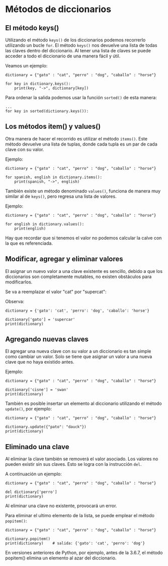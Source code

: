 # Métodos de diccionarios

## El método keys()

Utilizando el método `keys()` de los diccionarios podemos recorrerlo utilizando un bucle `for`.
El método `keys()` nos devuelve una lista de todas las claves dentro del diccionario. Al tener una lista de claves se puede acceder a todo el diccionario de una manera fácil y útil.

Veamos un ejemplo:

```
dictionary = {"gato" : "cat", "perro" : "dog", "caballo" : "horse"}

for key in dictionary.keys():
    print(key, "->", dictionary[key])
```

Para ordenar la salida podemos usar la función `sorted()` de esta manera:

```
...
for key in sorted(dictionary.keys()):
```

## Los métodos item() y values()

Otra manera de hacer el recorrido es utilizar el método `items()`. Este método devuelve una lista de tuplas, donde cada tupla es un par de cada clave con su valor.

Ejemplo:
```
dictionary = {"gato" : "cat", "perro" : "dog", "caballo" : "horse"}

for spanish, english in dictionary.items():
    print(spanish, "->", english)
```

También existe un método denominado `values()`, funciona de manera muy similar al de `keys()`, pero regresa una lista de valores.

Ejemplo:
```
dictionary = {"gato" : "cat", "perro" : "dog", "caballo" : "horse"}

for english in dictionary.values():
    print(english)
```
Hay que recordar que si tenemos el valor no podemos calcular la calve con la que es referenciada.

## Modificar, agregar y eliminar valores

El asignar un nuevo valor a una clave existente es sencillo, debido a que los diccionarios son completamente mutables, no existen obstáculos para modificarlos.

Se va a reemplazar el valor "cat" por "supercat":

Observa:
```
dictionary = {'gato': 'cat', 'perro': 'dog', 'caballo': 'horse'}

dictionary['gato'] = 'supercar'
print(dictionary)
```

## Agregando nuevas claves

El agregar una nueva clave con su valor a un diccionario es tan simple como cambiar un valor. Solo se tiene que asignar un valor a una nueva clave que no haya existido antes.

Ejemplo:

```
dictionary = {"gato" : "cat", "perro" : "dog", "caballo" : "horse"}

dictionary['cisne'] = 'swan'
print(dictionary)
```

También es posible insertar un elemento al diccionario utilizando el método `update()`, por ejemplo:

```
dictionary = {"gato" : "cat", "perro" : "dog", "caballo" : "horse"}

dictionary.update({"pato": "dauck"})
print(dictionary)
```

## Eliminado una clave

Al eliminar la clave también se removerá el valor asociado. Los valores no pueden existir sin sus claves. Esto se logra con la instrucción `del`.

A continuación un ejemplo:
```
dictionary = {"gato" : "cat", "perro" : "dog", "caballo" : "horse"}

del dictionary['perro']
print(dictionary)
```

Al eliminar una clave no existente, provocará un error.

Para eliminar el ultimo elemento de la lista, se puede emplear el método `popitem()`:
```
dictionary = {"gato" : "cat", "perro" : "dog", "caballo" : "horse"}

dictionary.popitem()
print(dictionary)    # salida: {'gato': 'cat', 'perro': 'dog'}
```

En versiones anteriores de Python, por ejemplo, antes de la 3.6.7, el método popitem() elimina un elemento al azar del diccionario.

  
